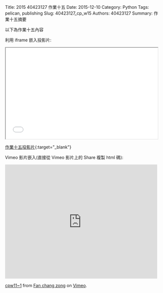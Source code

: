 Title: 2015 40423127 作業十五
Date: 2015-12-10
Category: Python
Tags: pelican, publishing
Slug: 40423127_cp_w15
Authors: 40423127
Summary: 作業十五摘要

以下為作業十五內容

利用 iframe 嵌入投影片:

<iframe src="40423127_cp_w15_p.html" width="500" height="300"></iframe>

[作業十五投影片](40423127_cp_w15_p.html){:target="_blank"}

<!-- 導入 brython.js -->

<script type="text/javascript" src="js/Brython3.2.3-20151122-082712/brython.js"></script>

<!-- 啟動 brython() -->

<script>
window.onload=function(){
brython(1);
}
</script>

<!-- 以下利用 Brython 程式執行繪圖 -->

<canvas id="plotarea4" width="500" height="500"></canvas>

<script type="text/python3">
# 導入 doc
from browser import document as doc
from browser import console
import math

# 準備繪圖畫布
canvas = doc["plotarea4"]
ctx = canvas.getContext("2d")

# 開始畫直線
ctx.beginPath()
ctx.lineWidth = 5
ctx.moveTo(150,400)
ctx.lineTo(150,200)
ctx.lineTo(250,200)
ctx.lineTo(113.3234,168.3832)
ctx.lineTo(95.6793,104.4727)
ctx.lineTo(177.2188,112.3134)
ctx.lineTo(250,200)
ctx.lineTo(322.7812,112.3134)
ctx.lineTo(404.3207,104.4727)
ctx.lineTo(386.6766,168.3832)
ctx.lineTo(250,200)
ctx.lineTo(350,200)
ctx.lineTo(350,400)
ctx.lineTo(265,400)
ctx.lineTo(265,200)
ctx.lineTo(235,200)
ctx.lineTo(235,400)
ctx.lineTo(265,400)
ctx.lineTo(150,400)
ctx.strokeStyle = "#FF0000"
ctx.stroke()

x = 100
y = 100
</script>

Vimeo 影片嵌入(直接從 Vimeo 影片上的 Share 複製 html 碼):

<iframe src="https://player.vimeo.com/video/147750271" width="500" height="375" frameborder="0" webkitallowfullscreen mozallowfullscreen allowfullscreen></iframe> <p><a href="https://vimeo.com/147750271">cpw11~1</a> from <a href="https://vimeo.com/user46458423">Fan chang zong</a> on <a href="https://vimeo.com">Vimeo</a>.</p>